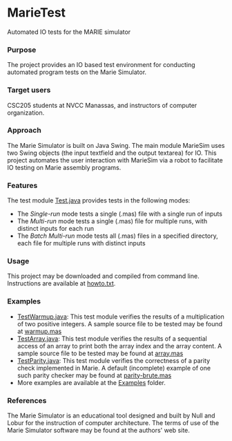 # MarieTest
Automated IO tests for the MARIE simulator

### Purpose
The project provides an IO based test environment for conducting automated program tests on the Marie Simulator.

### Target users
CSC205 students at NVCC Manassas, and instructors of computer organization.

### Approach
The Marie Simulator is built on Java Swing. The main module MarieSim uses two Swing objects (the input textfield and the output textarea) for IO. This project automates the user interaction with MarieSim via a robot to facilitate IO testing on Marie assembly programs.

### Features
The test module [Test.java](src/MarieSimTester/Test.java) provides tests in the following modes:
* The *Single-run* mode tests a single (.mas) file with a single run of inputs
* The *Multi-run* mode tests a single (.mas) file for multiple runs, with distinct inputs for each run
* The *Batch Multi-run* mode tests all (.mas) files in a specified directory, each file for multiple runs with distinct inputs

### Usage
This project may be downloaded and compiled from command line. Instructions are available at [howto.txt](src/howto.txt).

### Examples
* [TestWarmup.java](src/Examples/TestWarmup.java): This test module verifies the results of a multiplication of two positive integers. A sample source file to be tested may be found at [warmup.mas](testbed/warmup.mas)
* [TestArray.java](src/Examples/TestArray.java): This test module verifies the results of a sequential access of an array to print both the array index and the array content. A sample source file to be tested may be found at [array.mas](testbed/array.mas)
* [TestParity.java](src/Examples/TestParity.java): This test module verifies the correctness of a parity check implemented in Marie. A default (incomplete) example of one such parity checker may be found at [parity-brute.mas](testbed/parity-brute.mas)
* More examples are available at the [Examples](src/Examples) folder.

### References
The Marie Simulator is an educational tool designed and built by Null and Lobur for the instruction of computer architecture. The terms of use of the Marie Simulator software may be found at the authors' web site. 

